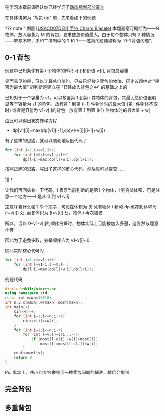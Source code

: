 在学习本章前请确认你已经学习了[动态规划部分简介](/dp/)

在具体讲何为 "背包 dp" 前，先来看如下的例题

??? note " 例题 [\[USACO07DEC\] 手链 Charm Bracelet](https://www.luogu.org/problemnew/show/P2871)
    本题题意可概括为——N 物体，放入容量为 M 的背包，要求使总价值最大。由于每个物体只有 2 种情况——取与不取，正如二进制中的 0 和 1——这类问题便被称为 “0-1 背包问题”。

## 0-1 背包

例题中已知条件有第 i 个物体的体积 v[i] 和价值 w[i], 背包总容量

显而易见的是，可以计算总价值的，只有已经放入背包的物体，因此该题中对 "是否为最大值" 的判断是建立在 "已经放入背包之中" 的基础之上的

已知对于一个容量为 v1，可以放置第 1 到第 i 件物体的背包，其最大总价值很明显等于容量为 v1 的背包，放有第 1 到第 (i-1) 件物体时的最大值 (第 i 件物体不取时) 或者是容量为 v1-v[i]的背包，放有第 1 到第 (i-1) 件物体时的最大值 + w[i](第i件物体取时)

由此可以得出状态转移方程

- dp[v1][i]=max(dp[v1][i-1],dp[v1-v\[i\]][i-1]+w[i])

有了这样的思路，就可以顺利地写出代码了

```cpp
for (int i=1;i<=v1;i++)
    for (int l=0;l<=v1-i;l++)
        dp[l+i]=max(dp[l]+w[i],dp[l+i]);
```

按照正确的思路，写出了这样的核心代码，然后就可以提交......

错！

让我们再回头看一下代码，i 表示当前判断的是第 i 个物体，l 则穷举体积，可是注意一个地方——l 是从 0 到 v1-v[i]

这意味着什么呢？举个栗子，可能在体积为 (l) 处取物体 i 新的 dp 值存到体积为 (l+v[i]) 处, 而在体积为 (l+v[i]) 处，物体 i 再次被取

所以，当以 0~v1-v[i]的顺序穷举时，物体实际上可能被加入多遍，这显然与题意不符

因此为了避免多取，穷举顺序应为 v1-v[i]~0

因此实际核心代码为

```cpp
for (int i=1;i<=v1;i++)
    for (int l=v1-i;l>=0;l--)
        dp[l+i]=max(dp[l]+w[i],dp[l+i]);
```

例题代码

```cpp
#include<bits/stdc++.h>
using namespace std;
const int maxn=13010;
int n,v,c[maxn],w[maxn],most[maxn];
int main(){
    cin>>n>>v;
    for (int i=1;i<=n;i++){
        cin>>c[i]>>w[i];
    }
    for (int i=1;i<=n;i++)
        for (int l=v;l>=c[i];l--){
            if (most[l-c[i]]+w[i]>most[l])
                most[l]=most[l-c[i]]+w[i];
        }
    cout<<most[v];
    return 0;
}
```

Ps. 事实上，由小到大穷举是另一种背包问题的解法，稍后会提到

## 完全背包

## 多重背包

